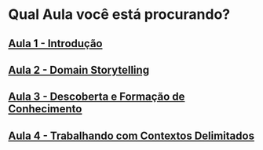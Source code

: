 # Qual Aula você está procurando?

## [Aula 1 - Introdução](./introducao.md)  
## [Aula 2 - Domain Storytelling](./domain_storytelling.md)  
## [Aula 3 - Descoberta e Formação de Conhecimento](./discovery_and_knowledge.md)
## [Aula 4 - Trabalhando com Contextos Delimitados](./working_with_bounded_contexts.md)